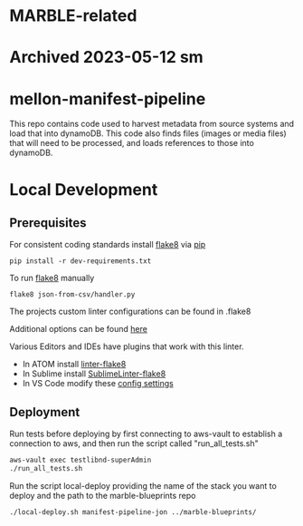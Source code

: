 # MARBLE-related
# Archived 2023-05-12 sm
# mellon-manifest-pipeline

This repo contains code used to harvest metadata from source systems and load that into dynamoDB.  This code also finds files (images or media files) that will need to be processed, and loads references to those into dynamoDB.

# Local Development
## Prerequisites
For consistent coding standards install [flake8](http://flake8.pycqa.org/en/latest/index.html) via [pip](https://pypi.org/project/pip/)

`pip install -r dev-requirements.txt`

To run [flake8](http://flake8.pycqa.org/en/latest/index.html) manually

`flake8 json-from-csv/handler.py`

The projects custom linter configurations can be found in .flake8

Additional options can be found [here](http://flake8.pycqa.org/en/latest/user/options.html)

Various Editors and IDEs have plugins that work with this linter.
 * In ATOM install [linter-flake8](https://atom.io/packages/linter-flake8)
 * In Sublime install [SublimeLinter-flake8](https://github.com/SublimeLinter/SublimeLinter-flake8)
 * In VS Code modify these [config settings](https://code.visualstudio.com/docs/python/settings-reference#_flake8)

## Deployment
Run tests before deploying by first connecting to aws-vault to establish a connection to aws, and then run the script called "run_all_tests.sh"

```bash
aws-vault exec testlibnd-superAdmin
./run_all_tests.sh
```

Run the script local-deploy providing the name of the stack you want to deploy and the
path to the marble-blueprints repo

```bash
./local-deploy.sh manifest-pipeline-jon ../marble-blueprints/
```

